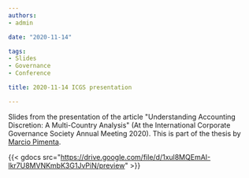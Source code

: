 ```yaml
---
authors:
- admin

date: "2020-11-14"

tags: 
- Slides
- Governance
- Conference

title: 2020-11-14 ICGS presentation

---
```


Slides from the presentation of the article "Understanding Accounting Discretion: 
A Multi-Country Analysis" (At the International Corporate Governance Society Annual Meeting 2020). This is part of the thesis by  [Marcio Pimenta](http://lattes.cnpq.br/1670868214172308).

{{< gdocs src="https://drive.google.com/file/d/1xul8MQEmAI-lkr7U8MVNKmbK3G1JvPiN/preview" >}}
